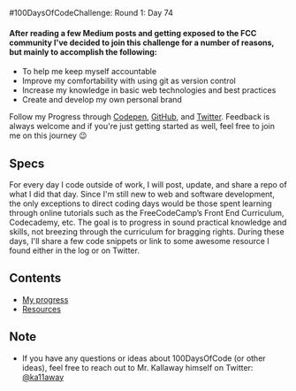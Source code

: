 #100DaysOfCodeChallenge: Round 1: Day 74

#### After reading a few Medium posts and getting exposed to the FCC community I've decided to join this challenge for a number of reasons, but mainly to accomplish the following:
* To help me keep myself accountable
* Improve my comfortability with using git as version control
* Increase my knowledge in basic web technologies and best practices
* Create and develop my own personal brand

Follow my Progress through [Codepen](https://codepen.io/ceciliaconsta), [GitHub](https://github.com/ceciliaconsta3/), and [Twitter](https://twitter.com/ceciliaconsta3). Feedback is always welcome and if you're just getting started as well, feel free to join me on this journey :wink:

## Specs

For every day I code outside of work, I will post, update, and share a repo of what I did that day.
Since I'm still new to web and software development, the only exceptions to direct coding days would be those spent learning through online tutorials such as the FreeCodeCamp’s Front End Curriculum, Codecademy, etc. The goal is to progress in sound practical knowledge and skills, not breezing through the curriculum for bragging rights. During these days, I'll share a few code snippets or link to some awesome resource I found either in the log or on Twitter. 

## Contents
* [My progress](log.md)
* [Resources](resources.md)

## Note
* If you have any questions or ideas about 100DaysOfCode (or other ideas), feel free to reach out to Mr. Kallaway himself on Twitter: [@ka11away](https://twitter.com/ka11away)

